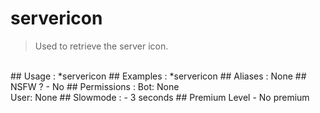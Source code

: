 # servericon

> Used to retrieve the server icon.

<br>
## Usage :
*servericon
## Examples :
*servericon
## Aliases :
None
## NSFW ?
- No
## Permissions :
Bot: None
<br>
User: None
## Slowmode :
- 3 seconds
## Premium Level
- No premium